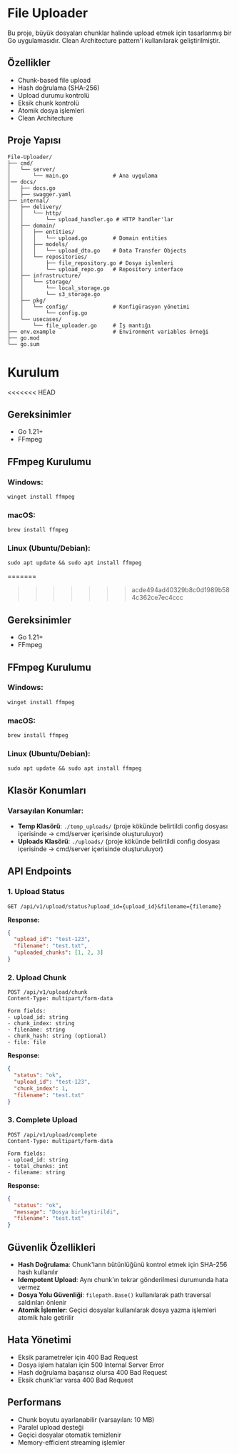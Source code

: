 # File Uploader

Bu proje, büyük dosyaları chunklar halinde upload etmek için tasarlanmış bir Go uygulamasıdır. Clean Architecture pattern'i kullanılarak geliştirilmiştir.

## Özellikler

- Chunk-based file upload
- Hash doğrulama (SHA-256)
- Upload durumu kontrolü
- Eksik chunk kontrolü
- Atomik dosya işlemleri
- Clean Architecture

## Proje Yapısı

```
File-Uploader/
├── cmd/
│   └── server/
│       └── main.go              # Ana uygulama
│── docs/
│   ├── docs.go
│   ├── swagger.yaml
├── internal/
│   ├── delivery/
│   │   └── http/
│   │       └── upload_handler.go # HTTP handler'lar
│   ├── domain/
│   │   ├── entities/
│   │   │   └── upload.go        # Domain entities
│   │   ├── models/
│   │   │   └── upload_dto.go    # Data Transfer Objects
│   │   └── repositories/
│   │       ├── file_repository.go # Dosya işlemleri
│   │       └── upload_repo.go   # Repository interface
│   ├── infrastructure/
│   │   └── storage/
│   │       └── local_storage.go
│   │       └── s3_storage.go
│   ├── pkg/
│   │   └── config/              # Konfigürasyon yönetimi
│   │       └── config.go
│   └── usecases/
│       └── file_uploader.go     # İş mantığı
├── env.example                  # Environment variables örneği
├── go.mod
└── go.sum
```
# Kurulum
<<<<<<< HEAD

## Gereksinimler
- Go 1.21+
- FFmpeg

## FFmpeg Kurulumu

### Windows:
```bash
winget install ffmpeg
```

### macOS:
```bash
brew install ffmpeg
```
### Linux (Ubuntu/Debian):
```
sudo apt update && sudo apt install ffmpeg
```
=======
>>>>>>> acde494ad40329b8c0d1989b584c362ce7ec4ccc

## Gereksinimler
- Go 1.21+
- FFmpeg

## FFmpeg Kurulumu

### Windows:
```bash
winget install ffmpeg
```
### macOS:
```bash
brew install ffmpeg
```
### Linux (Ubuntu/Debian):
```
sudo apt update && sudo apt install ffmpeg
```
## Klasör Konumları

### Varsayılan Konumlar:
- **Temp Klasörü**: `./temp_uploads/` (proje kökünde belirtildi config dosyası içerisinde -> cmd/server içerisinde oluşturuluyor)
- **Uploads Klasörü**: `./uploads/` (proje kökünde belirtildi config dosyası içerisinde -> cmd/server içerisinde oluşturuluyor)

## API Endpoints

### 1. Upload Status
```
GET /api/v1/upload/status?upload_id={upload_id}&filename={filename}
```

**Response:**
```json
{
  "upload_id": "test-123",
  "filename": "test.txt",
  "uploaded_chunks": [1, 2, 3]
}
```

### 2. Upload Chunk
```
POST /api/v1/upload/chunk
Content-Type: multipart/form-data

Form fields:
- upload_id: string
- chunk_index: string
- filename: string
- chunk_hash: string (optional)
- file: file
```

**Response:**
```json
{
  "status": "ok",
  "upload_id": "test-123",
  "chunk_index": 1,
  "filename": "test.txt"
}
```

### 3. Complete Upload
```
POST /api/v1/upload/complete
Content-Type: multipart/form-data

Form fields:
- upload_id: string
- total_chunks: int
- filename: string
```

**Response:**
```json
{
  "status": "ok",
  "message": "Dosya birleştirildi",
  "filename": "test.txt"
}
```

## Güvenlik Özellikleri

- **Hash Doğrulama**: Chunk'ların bütünlüğünü kontrol etmek için SHA-256 hash kullanılır
- **Idempotent Upload**: Aynı chunk'ın tekrar gönderilmesi durumunda hata vermez
- **Dosya Yolu Güvenliği**: `filepath.Base()` kullanılarak path traversal saldırıları önlenir
- **Atomik İşlemler**: Geçici dosyalar kullanılarak dosya yazma işlemleri atomik hale getirilir

## Hata Yönetimi

- Eksik parametreler için 400 Bad Request
- Dosya işlem hataları için 500 Internal Server Error
- Hash doğrulama başarısız olursa 400 Bad Request
- Eksik chunk'lar varsa 400 Bad Request

## Performans

- Chunk boyutu ayarlanabilir (varsayılan: 10 MB)
- Paralel upload desteği
- Geçici dosyalar otomatik temizlenir
- Memory-efficient streaming işlemler
